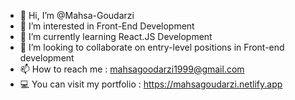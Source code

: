 - 👋 Hi, I’m @Mahsa-Goudarzi
- 👀 I’m interested in Front-End Development
- 🌱 I’m currently learning React.JS Development
- 💞️ I’m looking to collaborate on entry-level positions in Front-end development
- 📫 How to reach me : mahsagoodarzi1999@gmail.com
- 💻 You can visit my portfolio : https://mahsagoudarzi.netlify.app

<!---
Mahsa-Goudarzi/Mahsa-Goudarzi is a ✨ special ✨ repository because its `README.md` (this file) appears on your GitHub profile.
You can click the Preview link to take a look at your changes.
--->
